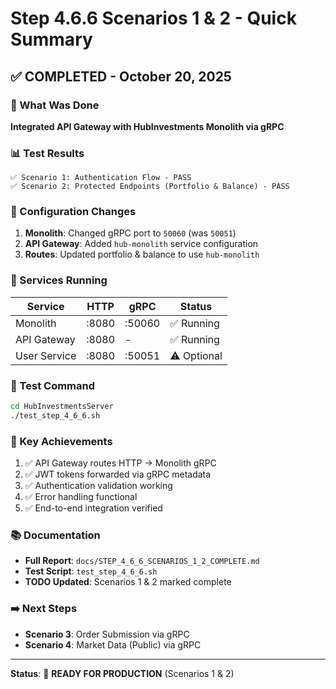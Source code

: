 # Step 4.6.6 Scenarios 1 & 2 - Quick Summary

## ✅ COMPLETED - October 20, 2025

### 🎯 What Was Done

**Integrated API Gateway with HubInvestments Monolith via gRPC**

### 📊 Test Results

```
✅ Scenario 1: Authentication Flow - PASS
✅ Scenario 2: Protected Endpoints (Portfolio & Balance) - PASS
```

### 🔧 Configuration Changes

1. **Monolith**: Changed gRPC port to `50060` (was `50051`)
2. **API Gateway**: Added `hub-monolith` service configuration
3. **Routes**: Updated portfolio & balance to use `hub-monolith`

### 🚀 Services Running

| Service | HTTP | gRPC | Status |
|---------|------|------|--------|
| Monolith | :8080 | :50060 | ✅ Running |
| API Gateway | :8080 | - | ✅ Running |
| User Service | :8080 | :50051 | ⚠️ Optional |

### 📝 Test Command

```bash
cd HubInvestmentsServer
./test_step_4_6_6.sh
```

### 🎉 Key Achievements

1. ✅ API Gateway routes HTTP → Monolith gRPC
2. ✅ JWT tokens forwarded via gRPC metadata
3. ✅ Authentication validation working
4. ✅ Error handling functional
5. ✅ End-to-end integration verified

### 📚 Documentation

- **Full Report**: `docs/STEP_4_6_6_SCENARIOS_1_2_COMPLETE.md`
- **Test Script**: `test_step_4_6_6.sh`
- **TODO Updated**: Scenarios 1 & 2 marked complete

### ➡️ Next Steps

- **Scenario 3**: Order Submission via gRPC
- **Scenario 4**: Market Data (Public) via gRPC

---

**Status**: 🎉 **READY FOR PRODUCTION** (Scenarios 1 & 2)

